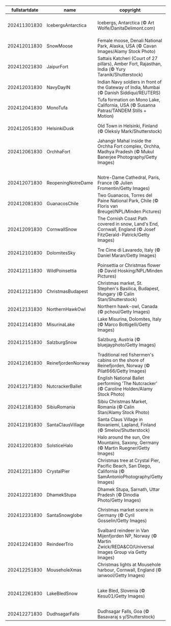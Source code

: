 |fullstartdate|name|copyright|title|image|
|--|--|--|--|--|
202411301830|IcebergsAntarctica|Icebergs, Antarctica (© Art Wolfe/DanitaDelimont.com)|Protecting the last great wilderness|![](/en-IN/2024/12/202411301830IcebergsAntarctica.jpg)|
202412011830|SnowMoose|Female moose, Denali National Park, Alaska, USA (© Cavan Images/Alamy Stock Photo)|A wild stare|![](/en-IN/2024/12/202412011830SnowMoose.jpg)|
202412021830|JaipurFort|Sattais Katcheri (Court of 27 pillars), Amber Fort, Rajasthan, India (© Yury Taranik/Shutterstock)|A pillared legacy|![](/en-IN/2024/12/202412021830JaipurFort.jpg)|
202412031830|NavyDayIN|Indian Navy soldiers in front of the Gateway of India, Mumbai (© Danish Siddiqui/REUTERS)|Anchors aweigh to honour|![](/en-IN/2024/12/202412031830NavyDayIN.jpg)|
202412041830|MonoTufa|Tufa formation on Mono Lake, California, USA (© Susanna Patras/TANDEM Stills + Motion)|The rise of tufa|![](/en-IN/2024/12/202412041830MonoTufa.jpg)|
202412051830|HelsinkiDusk|Old Town in Helsinki, Finland (© Oleksiy Mark/Shutterstock)|Happy birthday, Finland!|![](/en-IN/2024/12/202412051830HelsinkiDusk.jpg)|
202412061830|OrchhaFort|Jahangir Mahal inside the Orchha Fort complex, Orchha, Madhya Pradesh (© Mukul Banerjee Photography/Getty Images)|Splendour etched in stone|![](/en-IN/2024/12/202412061830OrchhaFort.jpg)|
||||![](/en-IN/2024/12/.jpg)|
202412071830|ReopeningNotreDame|Notre-Dame Cathedral, Paris, France (© Julien Fromentin/Getty Images)|Stone, light and legends|![](/en-IN/2024/12/202412071830ReopeningNotreDame.jpg)|
202412081830|GuanacosChile|Two Guanacos, Torres del Paine National Park, Chile (© Floris van Breugel/NPL/Minden Pictures)|Attitude and altitude|![](/en-IN/2024/12/202412081830GuanacosChile.jpg)|
202412091830|CornwallSnow|The Cornish Coast Path covered in snow, Land's End, Cornwall, England (© Josef FitzGerald-Patrick/Getty Images)|The end? Not quite.|![](/en-IN/2024/12/202412091830CornwallSnow.jpg)|
202412101830|DolomitesSky|Tre Cime di Lavaredo, Italy (© Daniel Maran/Getty Images)|The triumphant trio|![](/en-IN/2024/12/202412101830DolomitesSky.jpg)|
202412111830|WildPoinsettia|Poinsettia or Christmas flower (© David Hosking/NPL/Minden Pictures)|'Red-y' for the holidays|![](/en-IN/2024/12/202412111830WildPoinsettia.jpg)|
202412121830|ChristmasBudapest|Christmas market, St. Stephen's Basilica, Budapest, Hungary (© Calin Stan/Shutterstock)|Advent at the basilica|![](/en-IN/2024/12/202412121830ChristmasBudapest.jpg)|
202412131830|NorthernHawkOwl|Northern hawk-owl, Canada (© pchoui/Getty Images)|'Hoo' said that?|![](/en-IN/2024/12/202412131830NorthernHawkOwl.jpg)|
202412141830|MisurinaLake|Lake Misurina, Dolomites, Italy (© Marco Bottigelli/Getty Images)|A lake of tears|![](/en-IN/2024/12/202412141830MisurinaLake.jpg)|
202412151830|SalzburgSnow|Salzburg, Austria (© bluejayphoto/Getty Images)|Twinkling streets and icy peaks|![](/en-IN/2024/12/202412151830SalzburgSnow.jpg)|
202412161830|ReinefjordenNorway|Traditional red fishermen's cabins on the shore of Reinefjorden, Norway (© Pilat666/Getty Images)|A shore to adore|![](/en-IN/2024/12/202412161830ReinefjordenNorway.jpg)|
202412171830|NutcrackerBallet|English National Ballet performing 'The Nutcracker' (© Caroline Holden/Alamy Stock Photo)|Yule really loves this ballet|![](/en-IN/2024/12/202412171830NutcrackerBallet.jpg)|
202412181830|SibiuRomania|Sibiu Christmas Market, Romania (© Calin Stan/Alamy Stock Photo)|Twinkle town|![](/en-IN/2024/12/202412181830SibiuRomania.jpg)|
202412191830|SantaClausVillage|Santa Claus Village in Rovaniemi, Lapland, Finland (© Smelov/Shutterstock)|He's coming to town...|![](/en-IN/2024/12/202412191830SantaClausVillage.jpg)|
202412201830|SolsticeHalo|Halo around the sun, Ore Mountains, Saxony, Germany (© Martin Ruegner/Getty Images)|Midwinter wonderland|![](/en-IN/2024/12/202412201830SolsticeHalo.jpg)|
202412211830|CrystalPier|Christmas tree at Crystal Pier, Pacific Beach, San Diego, California (© SamAntonioPhotography/Getty Images)|Surf, sand and Santa|![](/en-IN/2024/12/202412211830CrystalPier.jpg)|
202412221830|DhamekStupa|Dhamek Stupa, Sarnath, Uttar Pradesh (© Dinodia Photo/Getty Images)|Enlightened foundations|![](/en-IN/2024/12/202412221830DhamekStupa.jpg)|
202412231830|SantaSnowglobe|Christmas market scene in Germany (© Cyril Gosselin/Getty Images)|Have yourself a very merry Christmas!|![](/en-IN/2024/12/202412231830SantaSnowglobe.jpg)|
202412241830|ReindeerTrio|Svalbard reindeer in Van Mijenfjorden NP, Norway (© Martin Zwick/REDA&CO/Universal Images Group via Getty Images)|Merry Christmas!|![](/en-IN/2024/12/202412241830ReindeerTrio.jpg)|
202412251830|MouseholeXmas|Christmas lights at Mousehole harbour, Cornwall, England (© ianwool/Getty Images)|The holidays continue|![](/en-IN/2024/12/202412251830MouseholeXmas.jpg)|
202412261830|LakeBledSnow|Lake Bled, Slovenia (© Kesu01/Getty Images)|Icy reflections and snow-dusted peaks|![](/en-IN/2024/12/202412261830LakeBledSnow.jpg)|
202412271830|DudhsagarFalls|Dudhsagar Falls, Goa (© Basavaraj s y/Shutterstock)|Pouring wonders|![](/en-IN/2024/12/202412271830DudhsagarFalls.jpg)|
